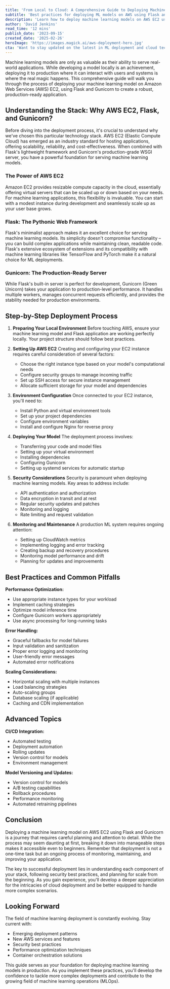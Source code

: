 ```yaml
---
title: 'From Local to Cloud: A Comprehensive Guide to Deploying Machine Learning Models on AWS EC2'
subtitle: 'Best practices for deploying ML models on AWS using Flask and Gunicorn'
description: 'Learn how to deploy machine learning models on AWS EC2 using Flask and Gunicorn. This comprehensive guide covers everything from initial setup to advanced topics like CI/CD integration and model versioning, helping you create production-ready ML applications.'
author: 'David Jenkins'
read_time: '12 mins'
publish_date: '2023-09-15'
created_date: '2025-02-26'
heroImage: 'https://images.magick.ai/aws-deployment-hero.jpg'
cta: 'Want to stay updated on the latest in ML deployment and cloud technologies? Follow us on LinkedIn for expert insights, best practices, and industry trends that keep you ahead of the curve!'
---
```


Machine learning models are only as valuable as their ability to serve real-world applications. While developing a model locally is an achievement, deploying it to production where it can interact with users and systems is where the real magic happens. This comprehensive guide will walk you through the process of deploying your machine learning model on Amazon Web Services (AWS) EC2, using Flask and Gunicorn to create a robust, production-ready application.

## Understanding the Stack: Why AWS EC2, Flask, and Gunicorn?

Before diving into the deployment process, it's crucial to understand why we've chosen this particular technology stack. AWS EC2 (Elastic Compute Cloud) has emerged as an industry standard for hosting applications, offering scalability, reliability, and cost-effectiveness. When combined with Flask's lightweight framework and Gunicorn's production-grade WSGI server, you have a powerful foundation for serving machine learning models.

### The Power of AWS EC2

Amazon EC2 provides resizable compute capacity in the cloud, essentially offering virtual servers that can be scaled up or down based on your needs. For machine learning applications, this flexibility is invaluable. You can start with a modest instance during development and seamlessly scale up as your user base grows.

### Flask: The Pythonic Web Framework

Flask's minimalist approach makes it an excellent choice for serving machine learning models. Its simplicity doesn't compromise functionality – you can build complex applications while maintaining clean, readable code. Flask's extensive ecosystem of extensions and its compatibility with machine learning libraries like TensorFlow and PyTorch make it a natural choice for ML deployments.

### Gunicorn: The Production-Ready Server

While Flask's built-in server is perfect for development, Gunicorn (Green Unicorn) takes your application to production-level performance. It handles multiple workers, manages concurrent requests efficiently, and provides the stability needed for production environments.

## Step-by-Step Deployment Process

1. **Preparing Your Local Environment**
   Before touching AWS, ensure your machine learning model and Flask application are working perfectly locally. Your project structure should follow best practices.

2. **Setting Up AWS EC2**
   Creating and configuring your EC2 instance requires careful consideration of several factors:
   - Choose the right instance type based on your model's computational needs
   - Configure security groups to manage incoming traffic
   - Set up SSH access for secure instance management
   - Allocate sufficient storage for your model and dependencies

3. **Environment Configuration**
   Once connected to your EC2 instance, you'll need to:
   - Install Python and virtual environment tools
   - Set up your project dependencies
   - Configure environment variables
   - Install and configure Nginx for reverse proxy

4. **Deploying Your Model**
   The deployment process involves:
   - Transferring your code and model files
   - Setting up your virtual environment
   - Installing dependencies
   - Configuring Gunicorn
   - Setting up systemd services for automatic startup

5. **Security Considerations**
   Security is paramount when deploying machine learning models. Key areas to address include:
   - API authentication and authorization
   - Data encryption in transit and at rest
   - Regular security updates and patches
   - Monitoring and logging
   - Rate limiting and request validation

6. **Monitoring and Maintenance**
   A production ML system requires ongoing attention:
   - Setting up CloudWatch metrics
   - Implementing logging and error tracking
   - Creating backup and recovery procedures
   - Monitoring model performance and drift
   - Planning for updates and improvements

## Best Practices and Common Pitfalls

**Performance Optimization:**
- Use appropriate instance types for your workload
- Implement caching strategies
- Optimize model inference time
- Configure Gunicorn workers appropriately
- Use async processing for long-running tasks

**Error Handling:**
- Graceful fallbacks for model failures
- Input validation and sanitization
- Proper error logging and monitoring
- User-friendly error messages
- Automated error notifications

**Scaling Considerations:**
- Horizontal scaling with multiple instances
- Load balancing strategies
- Auto-scaling groups
- Database scaling (if applicable)
- Caching and CDN implementation

## Advanced Topics

**CI/CD Integration:**
- Automated testing
- Deployment automation
- Rolling updates
- Version control for models
- Environment management

**Model Versioning and Updates:**
- Version control for models
- A/B testing capabilities
- Rollback procedures
- Performance monitoring
- Automated retraining pipelines

## Conclusion

Deploying a machine learning model on AWS EC2 using Flask and Gunicorn is a journey that requires careful planning and attention to detail. While the process may seem daunting at first, breaking it down into manageable steps makes it accessible even to beginners. Remember that deployment is not a one-time task but an ongoing process of monitoring, maintaining, and improving your application.

The key to successful deployment lies in understanding each component of your stack, following security best practices, and planning for scale from the beginning. As you gain experience, you'll develop a deeper appreciation for the intricacies of cloud deployment and be better equipped to handle more complex scenarios.

## Looking Forward

The field of machine learning deployment is constantly evolving. Stay current with:
- Emerging deployment patterns
- New AWS services and features
- Security best practices
- Performance optimization techniques
- Container orchestration solutions

This guide serves as your foundation for deploying machine learning models in production. As you implement these practices, you'll develop the confidence to tackle more complex deployments and contribute to the growing field of machine learning operations (MLOps).